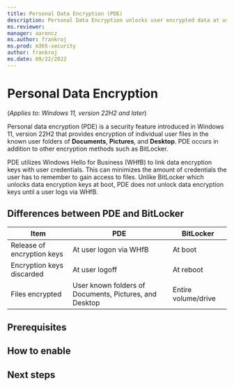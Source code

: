 ```yaml
---
title: Personal Data Encryption (PDE)
description: Personal Data Encryption unlocks user encrypted data at user logon instead of at boot
ms.reviewer: 
manager: aaroncz
ms.author: frankroj
ms.prod: m365-security
author: frankroj
ms.date: 09/22/2022
---
```



# Personal Data Encryption
<!-- Max 5963468 OS 32516487 -->
(*Applies to: Windows 11, version 22H2 and later*)

Personal data encryption (PDE) is a security feature introduced in Windows 11, version 22H2 that provides encryption of individual user files in the known user folders of **Documents**, **Pictures**, and **Desktop**. PDE occurs in addition to other encryption methods such as BitLocker.

PDE utilizes Windows Hello for Business (WHfB) to link data encryption keys with user credentials. This can minimizes the amount of credentials the user has to remember to gain access to files. Unlike BitLocker which unlocks data encryption keys at boot, PDE does not unlock data encryption keys until a user logs via WHfB.

## Differences between PDE and BitLocker


| Item | PDE | BitLocker |
|--|--|--|
| Release of encryption keys | At user logon via WHfB | At boot |
| Encryption keys discarded | At user logoff | At reboot |
| Files encrypted | User known folders of Documents, Pictures, and Desktop | Entire volume/drive |






## Prerequisites

## How to enable

## Next steps